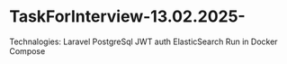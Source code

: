 # TaskForInterview-13.02.2025-
Technalogies:
Laravel
PostgreSql
JWT auth
ElasticSearch
Run in Docker Compose
